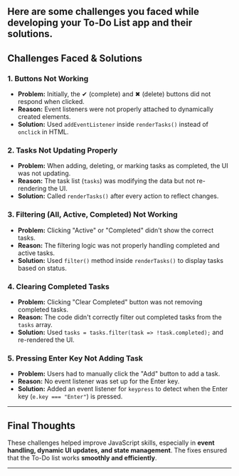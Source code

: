 Here are some **challenges** you faced while developing your **To-Do List app** and their solutions. 
---

## **Challenges Faced & Solutions**

### **1. Buttons Not Working**
- **Problem:** Initially, the ✔ (complete) and ✖ (delete) buttons did not respond when clicked.
- **Reason:** Event listeners were not properly attached to dynamically created elements.
- **Solution:** Used `addEventListener` inside `renderTasks()` instead of `onclick` in HTML.

### **2. Tasks Not Updating Properly**
- **Problem:** When adding, deleting, or marking tasks as completed, the UI was not updating.
- **Reason:** The task list (`tasks`) was modifying the data but not re-rendering the UI.
- **Solution:** Called `renderTasks()` after every action to reflect changes.

### **3. Filtering (All, Active, Completed) Not Working**
- **Problem:** Clicking "Active" or "Completed" didn't show the correct tasks.
- **Reason:** The filtering logic was not properly handling completed and active tasks.
- **Solution:** Used `filter()` method inside `renderTasks()` to display tasks based on status.

### **4. Clearing Completed Tasks**
- **Problem:** Clicking "Clear Completed" button was not removing completed tasks.
- **Reason:** The code didn't correctly filter out completed tasks from the `tasks` array.
- **Solution:** Used `tasks = tasks.filter(task => !task.completed);` and re-rendered the UI.

### **5. Pressing Enter Key Not Adding Task**
- **Problem:** Users had to manually click the "Add" button to add a task.
- **Reason:** No event listener was set up for the Enter key.
- **Solution:** Added an event listener for `keypress` to detect when the Enter key (`e.key === "Enter"`) is pressed.

---

## **Final Thoughts**
These challenges helped improve JavaScript skills, especially in **event handling, dynamic UI updates, and state management**. The fixes ensured that the To-Do list works **smoothly and efficiently**.

---
